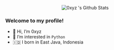 <p align="center">
  <img alt="0xyz 's Github Stats" src="https://github-readme-stats.vercel.app/api?username=4N71R&show_icons=true&include_all_commits=true&hide_border=true" />
</p>

### Welcome to my profile!
- 👋 Hi, I’m 0xyz
- 👀 I’m interested in `Python`
- 🇮🇩 I born in East Java, Indonesia
